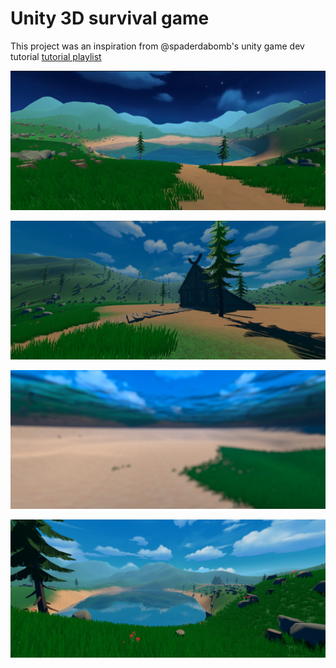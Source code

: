 # Unity 3D survival game

This project was an inspiration from @spaderdabomb's unity game dev tutorial [tutorial playlist](https://www.youtube.com/watch?v=nCDGjLRecrs&list=PLYvjPIZvaz-qgLiYNNkJBkdFQfyAmQkAQ&index=1)


![alt text](image.png)

![alt text](image-1.png)

![alt text](image-2.png)

![alt text](<Screenshot 2025-05-11 220333.png>)